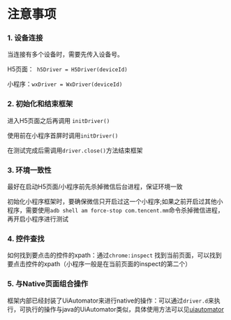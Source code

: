 # 注意事项

### 1. 设备连接

当连接有多个设备时，需要先传入设备号。

H5页面：` h5Driver = H5Driver(deviceId)`

小程序：`wxDriver = WxDriver(deviceId)`

### 2. 初始化和结束框架

进入H5页面之后再调用 `initDriver()`

使用前在小程序首屏时调用`initDriver()`

在测试完成后需调用`driver.close()`方法结束框架

### 3. 环境一致性

最好在启动H5页面/小程序前先杀掉微信后台进程，保证环境一致

初始化小程序框架时，要确保微信只开启过这一个小程序;如果之前开启过其他小程序，需要使用`adb shell am force-stop com.tencent.mm`命令杀掉微信进程，再开启小程序进行测试

### 4. 控件查找

如何找到要点击的控件的xpath：通过`chrome:inspect` 找到当前页面，可以找到要点击控件的xpath（小程序一般是在当前页面的inspect的第二个）

### 5. 与Native页面组合操作

框架内部已经封装了UiAutomator来进行native的操作：可以通过`driver.d`来执行，可执行的操作与java的UiAutomator类似，具体使用方法可以见[uiautomator](*https://github.com/xiaocong/uiautomator*)